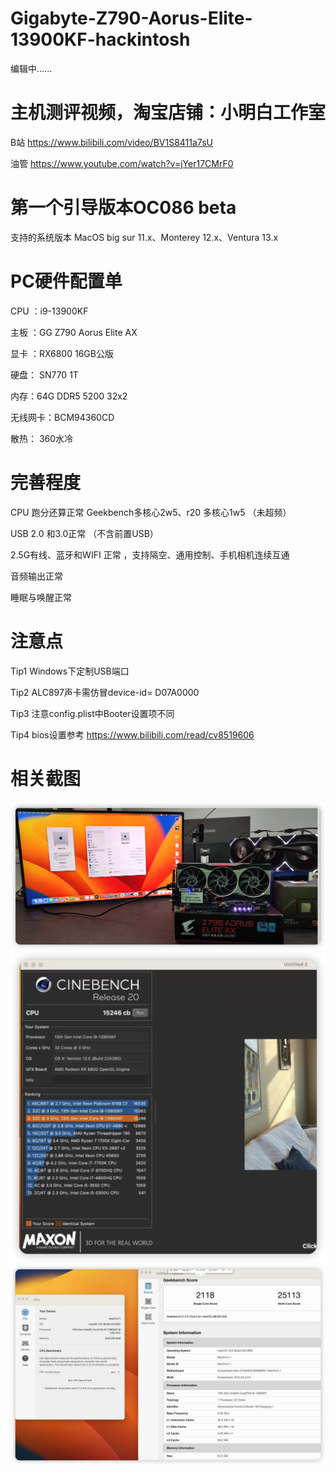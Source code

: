 # Gigabyte-Z790-Aorus-Elite-13900KF-hackintosh

编辑中......

# 主机测评视频，淘宝店铺：小明白工作室

B站 https://www.bilibili.com/video/BV1S8411a7sU

油管 https://www.youtube.com/watch?v=jYer17CMrF0



# 第一个引导版本OC086 beta

支持的系统版本 MacOS big sur 11.x、Monterey 12.x、Ventura 13.x

# PC硬件配置单
CPU ：i9-13900KF

主板 ：GG Z790 Aorus Elite AX

显卡 ：RX6800 16GB公版

硬盘： SN770 1T

内存：64G DDR5 5200 32x2

无线网卡：BCM94360CD

散热： 360水冷

# 完善程度

CPU 跑分还算正常 Geekbench多核心2w5、r20 多核心1w5 （未超频）

USB 2.0 和3.0正常 （不含前置USB）

2.5G有线、蓝牙和WIFI 正常  ，支持隔空、通用控制、手机相机连续互通

音频输出正常

睡眠与唤醒正常


# 注意点

Tip1  Windows下定制USB端口

Tip2  ALC897声卡需仿冒device-id= D07A0000

Tip3  注意config.plist中Booter设置项不同

Tip4  bios设置参考   https://www.bilibili.com/read/cv8519606

# 相关截图

![](https://github.com/Xmingbai/gigabyte-Z790-Aorus-Elite-13900KF-hackintosh/blob/main/PC.png)
![](https://github.com/Xmingbai/gigabyte-Z790-Aorus-Elite-13900KF-hackintosh/blob/main/R20.png)
![](https://github.com/Xmingbai/gigabyte-Z790-Aorus-Elite-13900KF-hackintosh/blob/main/geek.png)

